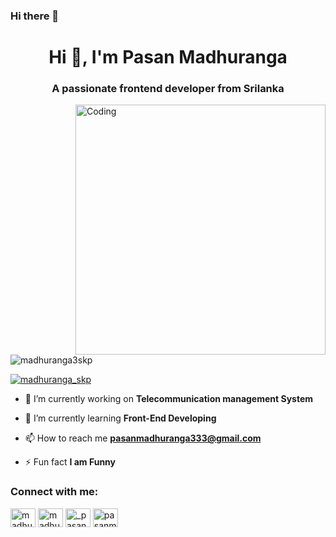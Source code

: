 ### Hi there 👋
<h1 align="center">Hi 👋, I'm Pasan Madhuranga</h1>
<h3 align="center">A passionate frontend developer from Srilanka</h3>
<img align="right" alt="Coding" width="400" src="https://camo.githubusercontent.com/5ddf73ad3a205111cf8c686f687fc216c2946a75005718c8da5b837ad9de78c9/68747470733a2f2f7468756d62732e6766796361742e636f6d2f4576696c4e657874446576696c666973682d736d616c6c2e676966">

<p align="left"> <img src="https://komarev.com/ghpvc/?username=madhuranga3skp&label=Profile%20views&color=0e75b6&style=flat" alt="madhuranga3skp" /> </p>

<p align="left"> <a href="https://twitter.com/madhuranga_skp" target="blank"><img src="https://img.shields.io/twitter/follow/madhuranga_skp?logo=twitter&style=for-the-badge" alt="madhuranga_skp" /></a> </p>

- 🔭 I’m currently working on **Telecommunication management System**

- 🌱 I’m currently learning **Front-End Developing**

- 📫 How to reach me **pasanmadhuranga333@gmail.com**

- ⚡ Fun fact **I am Funny**

<h3 align="left">Connect with me:</h3>
<p align="left">
<a href="https://twitter.com/madhuranga_skp" target="blank"><img align="center" src="https://raw.githubusercontent.com/rahuldkjain/github-profile-readme-generator/master/src/images/icons/Social/twitter.svg" alt="madhuranga_skp" height="30" width="40" /></a>
<a href="https://linkedin.com/in/madhurangaskp333" target="blank"><img align="center" src="https://raw.githubusercontent.com/rahuldkjain/github-profile-readme-generator/master/src/images/icons/Social/linked-in-alt.svg" alt="madhurangaskp333" height="30" width="40" /></a>
<a href="https://instagram.com/_pasan_c99" target="blank"><img align="center" src="https://raw.githubusercontent.com/rahuldkjain/github-profile-readme-generator/master/src/images/icons/Social/instagram.svg" alt="_pasan_c99" height="30" width="40" /></a>
<a href="https://medium.com/pasanmadhuranga333" target="blank"><img align="center" src="https://raw.githubusercontent.com/rahuldkjain/github-profile-readme-generator/master/src/images/icons/Social/medium.svg" alt="pasanmadhuranga333" height="30" width="40" /></a>
</p>


